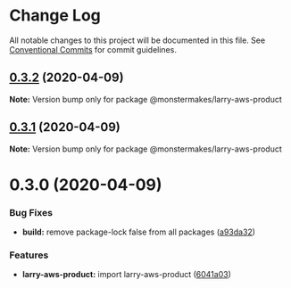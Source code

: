 # Change Log

All notable changes to this project will be documented in this file.
See [Conventional Commits](https://conventionalcommits.org) for commit guidelines.

## [0.3.2](https://github.com/@lockenj/larry-aws-product/compare/@monstermakes/larry-aws-product@0.3.1...@monstermakes/larry-aws-product@0.3.2) (2020-04-09)

**Note:** Version bump only for package @monstermakes/larry-aws-product





## [0.3.1](https://github.com/@lockenj/larry-aws-product/compare/@monstermakes/larry-aws-product@0.3.0...@monstermakes/larry-aws-product@0.3.1) (2020-04-09)

**Note:** Version bump only for package @monstermakes/larry-aws-product





# 0.3.0 (2020-04-09)


### Bug Fixes

* **build:** remove package-lock false from all packages ([a93da32](https://github.com/@lockenj/larry-aws-product/commit/a93da32c37446fc03ce20e01a44d71d2f2831e9d))


### Features

* **larry-aws-product:** import larry-aws-product ([6041a03](https://github.com/@lockenj/larry-aws-product/commit/6041a0308a90db1149a7b62ee144e47d35b4c1f9))
